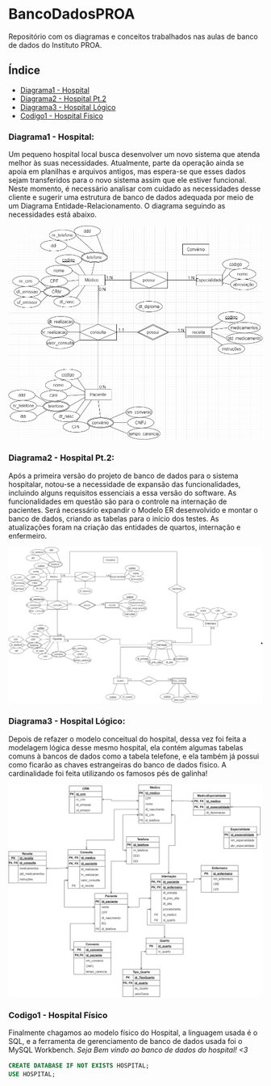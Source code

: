 # **BancoDadosPROA**
Repositório com os diagramas e conceitos trabalhados nas aulas de banco de dados do Instituto PROA.

## Índice 

* [Diagrama1 - Hospital](#Diagrama1---Hospital)
* [Diagrama2 - Hospital Pt.2](#diagrama2---hospital-pt2)
* [Diagrama3 - Hospital Lógico](#diagrama3---hospital-lógico)
* [Codigo1 - Hospital Fisico](#codigo1---hospital-físico)

### Diagrama1 - Hospital:

 Um pequeno hospital local busca desenvolver um novo sistema que atenda melhor às suas necessidades. Atualmente, parte da operação ainda se apoia em planilhas e arquivos antigos, mas espera-se que esses dados sejam transferidos para o novo sistema assim que ele estiver funcional. Neste momento, é necessário analisar com cuidado as necessidades desse cliente e sugerir uma estrutura de banco de dados adequada por meio de um Diagrama Entidade-Relacionamento. O diagrama seguindo as necessidades está abaixo. 

![image](Diagramas/DiagramaHospital.png)

### Diagrama2 - Hospital Pt.2:

 Após a primeira versão do projeto de banco de dados para o sistema hospitalar, notou-se a necessidade de expansão das funcionalidades, incluindo alguns requisitos essenciais a essa versão do software. As funcionalidades em questão são para o controle na internação de pacientes. Será necessário expandir o Modelo ER desenvolvido e montar o banco de dados, criando as tabelas para o início dos testes. As atualizações foram na criação das entidades de quartos, internação e enfermeiro.
 
![image](Diagramas/DiagramaHospitalPt2.png)

### Diagrama3 - Hospital Lógico:

 Depois de refazer o modelo conceitual do hospital, dessa vez foi feita a modelagem lógica desse mesmo hospital, ela contém algumas tabelas comuns à bancos de dados como a tabela telefone, e ela também já possui como ficarão as chaves estrangeiras do banco de dados fisico. A cardinalidade foi feita utilizando os famosos pés de galinha!
 
![image](Diagramas/DiagramaLogicoHospital.png)

### Codigo1 - Hospital Físico
Finalmente chagamos ao modelo físico do Hospital, a linguagem usada é o SQL, e a ferramenta de gerenciamento de banco de dados usada foi o MySQL Workbench. *Seja Bem vindo ao banco de dados do hospital! <3*

```SQL
CREATE DATABASE IF NOT EXISTS HOSPITAL;
USE HOSPITAL;
```
